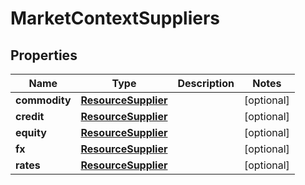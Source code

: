

# MarketContextSuppliers

## Properties

Name | Type | Description | Notes
------------ | ------------- | ------------- | -------------
**commodity** | [**ResourceSupplier**](ResourceSupplier.md) |  |  [optional]
**credit** | [**ResourceSupplier**](ResourceSupplier.md) |  |  [optional]
**equity** | [**ResourceSupplier**](ResourceSupplier.md) |  |  [optional]
**fx** | [**ResourceSupplier**](ResourceSupplier.md) |  |  [optional]
**rates** | [**ResourceSupplier**](ResourceSupplier.md) |  |  [optional]



